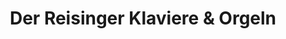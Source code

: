 ---
title: "Der Reisinger Klaviere & Orgeln"
url: /wien/der-reisinger-klaviere-und-orgeln/
shop: Instrumente
---